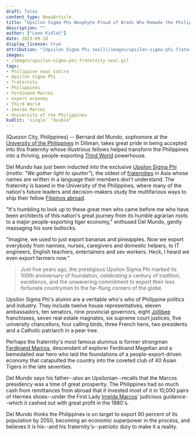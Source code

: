 ```yaml
---
draft: false
content_type: NewsArticle
title: "Upsilon Sigma Phi Neophyte Proud of Brods Who Remade the Philippines Into a People-Exporting Third World Economy"
description: ""
author: ["Leon Kidlat"]
date: 2023-09-18
display_license: true
attribution: "[Upsilon Sigma Phi seal](/images/upsilon-sigma-phi-fraternity-seal.gif) image from [Wikimedia](https://commons.wikimedia.org/wiki/File:USP_Seal_Transparent.png) ([CC BY-SA 4.0](https://creativecommons.org/licenses/by-sa/4.0/))."
images:
- /images/upsilon-sigma-phi-fraternity-seal.gif
tags:
- Philippine news satire
- Upsilon Sigma Phi
- fraternity
- Philippines
- Ferdinand Marcos
- export economy
- Third World
- Imelda Marcos
- University of the Philippines
kudlit: ‘single’ “double”
---
```

(Quezon City, Philippines) -- Bernard del Mundo, sophomore at the [University of the Philippines](/tags/university-of-the-philippines/) in Diliman, takes great pride in being accepted into this fraternity whose illustrious fellows helped transform the Philippines into a thriving, people-exporting [Third World](/tags/third-world/) powerhouse.

Del Mundo has just been inducted into the exclusive [Upsilon Sigma Phi](/tags/upsilon-sigma-phi/) (motto: *"We gather light to sputter"*), the oldest of [fraternities](/tags/fraternity/) in Asia whose names are written in a language their members don't understand. The fraternity is based in the University of the Philippines, where many of the nation's future leaders and decision-makers study the multifarious ways to ship their fellow [Filipinos abroad](/tags/migrant-worker/).

"It's humbling to look up to these great men who came before me who have been architects of this nation's great journey from its humble agrarian roots to a major people-exporting tiger economy," enthused Del Mundo, gently massaging his sore buttocks.

"Imagine, we used to just export bananas and pineapples. Now we export everybody from nannies, nurses, caregivers and domestic helpers, to IT engineers, English teachers, entertainers and sex workers. Heck, I heard we even export farmers now."

>Just five years ago, the prestigious Upsilon Sigma Phi marked its 100th anniversary of foundation, celebrating a century of tradition, excellence, and the unwavering commitment to export their less fortunate countrymen to the far-flung corners of the globe.

Upsilon Sigma Phi's alumni are a veritable who's who of Philippine politics and industry. They include twelve house representatives, eleven ambassadors, ten senators, nine provincial governors, eight [Jollibee](/news/jollibee-ceo-ernesto-tanmantiong-sues-company-demands-paid-leave-13th-month-pay/) franchisees, seven real estate magnates, six supreme court justices, five university chancellors, four calling birds, three French hens, two presidents and a Catholic patriarch in a pear tree.

Perhaps the fraternity's most famous alumnus is former strongman [Ferdinand Marcos](/tags/ferdinand-marcos/), descendant of explorer Ferdinand Magellan and a bemedalled war hero who laid the foundations of a people-export-driven economy that catapulted the country into the coveted club of 40 Asian Tigers in the late seventies.

Del Mundo says his father--also an Upsilonian--recalls that the Marcos presidency was a time of great prosperity. The Philippines had so much cash from remittances from abroad that it invested most of it in 10,000 pairs of Hermes shoes--under the First Lady [Imelda Marcos](/tags/imelda-marcos/)’ judicious guidance--which it cashed out with great profit in the 1980's.

Del Mundo thinks the Philippines is on target to export 90 percent of its population by 2050, becoming an economic superpower in the process, and believes it is his--and his fraternity's--patriotic duty to make it a reality.

